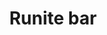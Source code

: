 ---
layout: item
title: Runite bar
item-id: 2363
datatable: true
id: 2363
name: "Runite bar"
monsters:
  - id: 8195
    name: "Bryophyta"
    combat_level: 128
    wiki_url: "https://oldschool.runescape.wiki/w/Bryophyta"
    drops:
      - quantity: "2"
        noted: false
        rarity: 0.05084745762711865
---